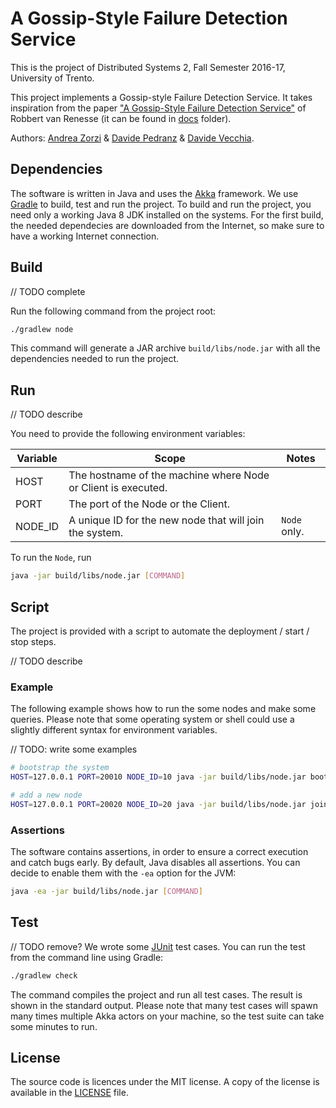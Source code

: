# A Gossip-Style Failure Detection Service 
This is the project of Distributed Systems 2, Fall Semester 2016-17, University of Trento.

This project implements a Gossip-style Failure Detection Service. It takes inspiration from the paper ["A Gossip-Style Failure Detection Service"](gossip-style-failure-detection-service.pdf) of Robbert van Renesse (it can be found in [docs](docs/) folder).

Authors: [Andrea Zorzi](https://github.com/Andr35) & [Davide Pedranz](https://github.com/davidepedranz) & [Davide Vecchia](https://github.com/).

## Dependencies
The software is written in Java and uses the [Akka](http://akka.io/) framework.
We use [Gradle](https://gradle.org/) to build, test and run the project.
To build and run the project, you need only a working Java 8 JDK installed on the systems.
For the first build, the needed dependecies are downloaded from the Internet, so make 
sure to have a working Internet connection.

## Build
// TODO complete

Run the following command from the project root:

```bash
./gradlew node
```
This command will generate a JAR archive `build/libs/node.jar` with all the dependencies needed to run the project.

## Run
// TODO describe

You need to provide the following environment variables:

| Variable | Scope                                    | Notes        |
| -------- | ---------------------------------------- | ------------ |
| HOST     | The hostname of the machine where Node or Client is executed. |              |
| PORT     | The port of the Node or the Client.      |              |
| NODE_ID  | A unique ID for the new node that will join the system. | `Node` only. |

To run the `Node`, run
```bash
java -jar build/libs/node.jar [COMMAND]
```



## Script

The project is provided with a script to automate the deployment / start / stop steps.

// TODO describe



### Example
The following example shows how to run the some nodes and make some queries.
Please note that some operating system or shell could use a slightly different syntax for environment variables.

// TODO: write some examples

```bash
# bootstrap the system
HOST=127.0.0.1 PORT=20010 NODE_ID=10 java -jar build/libs/node.jar bootstrap

# add a new node
HOST=127.0.0.1 PORT=20020 NODE_ID=20 java -jar build/libs/node.jar join 127.0.0.1 20010
```

### Assertions
The software contains assertions, in order to ensure a correct execution and catch bugs early.
By default, Java disables all assertions. You can decide to enable them with the `-ea`  option for the JVM:
```bash
java -ea -jar build/libs/node.jar [COMMAND]
```

## Test
// TODO remove?
We wrote some [JUnit](http://junit.org) test cases.
You can run the test from the command line using Gradle:

```bash
./gradlew check
```
The command compiles the project and run all test cases. The result is shown in the standard output.
Please note that many test cases will spawn many times multiple Akka actors on your machine,
so the test suite can take some minutes to run.

## License
The source code is licences under the MIT license.
A copy of the license is available in the [LICENSE](LICENSE) file.
